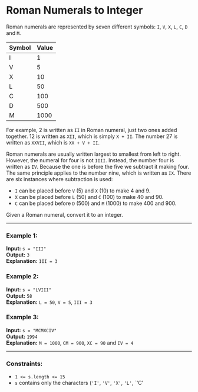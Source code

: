 # Roman Numerals to Integer

Roman numerals are represented by seven different symbols: `I`, `V`, `X`, `L`, `C`, `D` and `M`.

| Symbol | Value |
|--------|-------|
| I      | 1     |
| V      | 5     |
| X      | 10    |
| L      | 50    |
| C      | 100   |
| D      | 500   |
| M      | 1000  |

For example, 2 is written as `II` in Roman numeral, just two ones added together. 12 is written as `XII`, which is simply `X + II`. The number 27 is written as `XXVII`, which is `XX + V + II`.

Roman numerals are usually written largest to smallest from left to right. However, the numeral for four is not `IIII`. Instead, the number four is written as `IV`. Because the one is before the five we subtract it making four. The same principle applies to the number nine, which is written as `IX`. There are six instances where subtraction is used:

- `I` can be placed before `V` (5) and `X` (10) to make 4 and 9.  
- `X` can be placed before `L` (50) and `C` (100) to make 40 and 90.  
- `C` can be placed before `D` (500) and `M` (1000) to make 400 and 900.

Given a Roman numeral, convert it to an integer.

---

### Example 1:
**Input:** `s = "III"`  
**Output:** `3`  
**Explanation:** `III = 3`

### Example 2:
**Input:** `s = "LVIII"`  
**Output:** `58`  
**Explanation:** `L = 50`, `V = 5`, `III = 3`

### Example 3:
**Input:** `s = "MCMXCIV"`  
**Output:** `1994`  
**Explanation:** `M = 1000`, `CM = 900`, `XC = 90` and `IV = 4`

---

### Constraints:

- `1 <= s.length <= 15`  
- `s` contains only the characters (`'I'`, `'V'`, `'X'`, `'L'`, `'C'